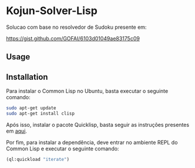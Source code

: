 # Kojun-Solver-Lisp

Solucao com base no resolvedor de Sudoku presente em:

https://gist.github.com/GOFAI/6103d01049ae83175c09

## Usage



## Installation
Para instalar o Common Lisp no Ubuntu, basta executar o seguinte comando:
```bash
sudo apt-get update
sudo apt-get install clisp
```

Após isso, instalar o pacote Quicklisp, basta seguir as instruções presentes em 
[aqui](https://www.quicklisp.org/beta/).

Por fim, para instalar a dependência, deve entrar no ambiente 
REPL do Common Lisp e executar o seguinte comando:
```lisp
(ql:quickload "iterate")
```